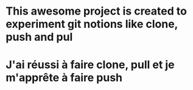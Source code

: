# This awesome project is created to experiment git notions like clone, push and pul
# J'ai réussi à faire clone, pull et je m'apprête à faire push
